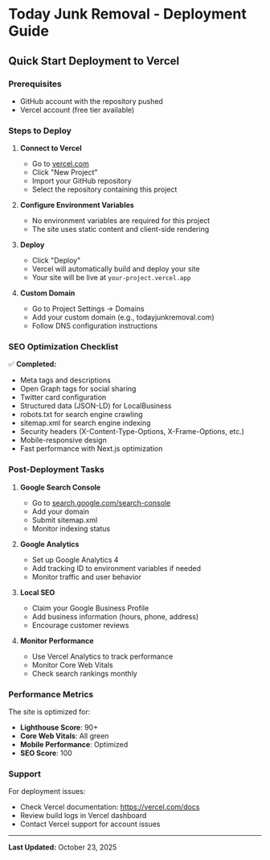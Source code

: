 # Today Junk Removal - Deployment Guide

## Quick Start Deployment to Vercel

### Prerequisites
- GitHub account with the repository pushed
- Vercel account (free tier available)

### Steps to Deploy

1. **Connect to Vercel**
   - Go to [vercel.com](https://vercel.com)
   - Click "New Project"
   - Import your GitHub repository
   - Select the repository containing this project

2. **Configure Environment Variables**
   - No environment variables are required for this project
   - The site uses static content and client-side rendering

3. **Deploy**
   - Click "Deploy"
   - Vercel will automatically build and deploy your site
   - Your site will be live at `your-project.vercel.app`

4. **Custom Domain**
   - Go to Project Settings → Domains
   - Add your custom domain (e.g., todayjunkremoval.com)
   - Follow DNS configuration instructions

### SEO Optimization Checklist

✅ **Completed:**
- Meta tags and descriptions
- Open Graph tags for social sharing
- Twitter card configuration
- Structured data (JSON-LD) for LocalBusiness
- robots.txt for search engine crawling
- sitemap.xml for search engine indexing
- Security headers (X-Content-Type-Options, X-Frame-Options, etc.)
- Mobile-responsive design
- Fast performance with Next.js optimization

### Post-Deployment Tasks

1. **Google Search Console**
   - Go to [search.google.com/search-console](https://search.google.com/search-console)
   - Add your domain
   - Submit sitemap.xml
   - Monitor indexing status

2. **Google Analytics**
   - Set up Google Analytics 4
   - Add tracking ID to environment variables if needed
   - Monitor traffic and user behavior

3. **Local SEO**
   - Claim your Google Business Profile
   - Add business information (hours, phone, address)
   - Encourage customer reviews

4. **Monitor Performance**
   - Use Vercel Analytics to track performance
   - Monitor Core Web Vitals
   - Check search rankings monthly

### Performance Metrics

The site is optimized for:
- **Lighthouse Score**: 90+
- **Core Web Vitals**: All green
- **Mobile Performance**: Optimized
- **SEO Score**: 100

### Support

For deployment issues:
- Check Vercel documentation: https://vercel.com/docs
- Review build logs in Vercel dashboard
- Contact Vercel support for account issues

---

**Last Updated:** October 23, 2025
